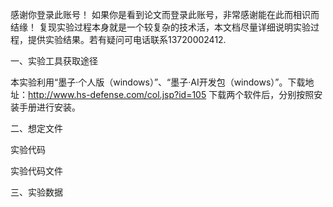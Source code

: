 

感谢你登录此账号！ 如果你是看到论文而登录此账号，非常感谢能在此而相识而结缘！ 复现实验过程本身就是一个较复杂的技术活，本文档尽量详细说明实验过程，提供实验结果。若有疑问可电话联系13720002412.

一、实验工具获取途径

本实验利用“墨子·个人版（windows）”、“墨子·AI开发包（windows）”。下载地址：http://www.hs-defense.com/col.jsp?id=105 
下载两个软件后，分别按照安装手册进行安装。

二、想定文件



实验代码

实验代码文件

三、实验数据
